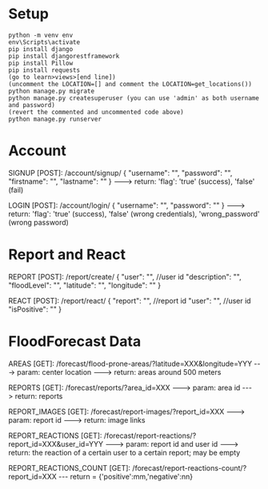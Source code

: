 
# Setup

    python -m venv env
    env\Scripts\activate
    pip install django
    pip install djangorestframework
    pip install Pillow
    pip install requests
    (go to learn>views>[end line])
    (uncomment the LOCATION=[] and comment the LOCATION=get_locations())
    python manage.py migrate
    python manage.py createsuperuser (you can use 'admin' as both username and password)
    (revert the commented and uncommented code above)
    python manage.py runserver


# Account

SIGNUP [POST]: /account/signup/
{
    "username": "",
    "password": "",
    "firstname": "",
    "lastname": ""
}
    ---> return: 'flag': 'true' (success), 'false' (fail)

LOGIN [POST]: /account/login/
{
    "username": "",
    "password": ""
}
    ---> return: 'flag': 'true' (success), 'false' (wrong credentials), 'wrong_password' (wrong password)


# Report and React

REPORT [POST]: /report/create/
{
    "user": "", //user id
    "description": "",
    "floodLevel": "",
    "latitude": "",
    "longitude": ""
}

REACT [POST]: /report/react/
{
    "report": "", //report id
    "user": "", //user id
    "isPositive": ""
}


# FloodForecast Data

AREAS [GET]: /forecast/flood-prone-areas/?latitude=XXX&longitude=YYY
    ---> param: center location
    ---> return: areas around 500 meters

REPORTS [GET]: /forecast/reports/?area_id=XXX
    ---> param: area id
    ---> return: reports

REPORT_IMAGES [GET]: /forecast/report-images/?report_id=XXX
    ---> param: report id
    ---> return: image links

REPORT_REACTIONS [GET]: /forecast/report-reactions/?report_id=XXX&user_id=YYY
    ---> param: report id and user id
    ---> return: the reaction of a certain user to a certain report; may be empty

REPORT_REACTIONS_COUNT [GET]: /forecast/report-reactions-count/?report_id=XXX
    --- return = {'positive':mm,'negative':nn}